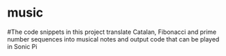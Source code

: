 # music
#The code snippets in this project translate Catalan, Fibonacci and prime number sequences into musical notes and output code that can be played in Sonic Pi
